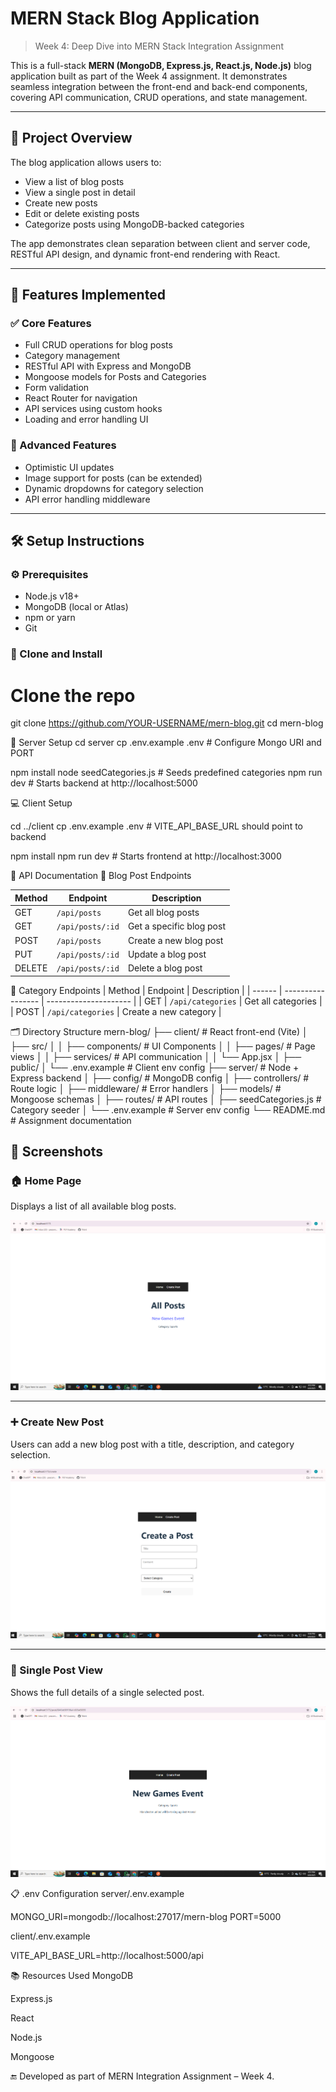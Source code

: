 # MERN Stack Blog Application

> Week 4: Deep Dive into MERN Stack Integration Assignment

This is a full-stack **MERN (MongoDB, Express.js, React.js, Node.js)** blog application built as part of the Week 4 assignment. It demonstrates seamless integration between the front-end and back-end components, covering API communication, CRUD operations, and state management.

---

## 🚀 Project Overview

The blog application allows users to:

- View a list of blog posts
- View a single post in detail
- Create new posts
- Edit or delete existing posts
- Categorize posts using MongoDB-backed categories

The app demonstrates clean separation between client and server code, RESTful API design, and dynamic front-end rendering with React.

---

## 🧠 Features Implemented

### ✅ Core Features

- Full CRUD operations for blog posts
- Category management
- RESTful API with Express and MongoDB
- Mongoose models for Posts and Categories
- Form validation
- React Router for navigation
- API services using custom hooks
- Loading and error handling UI

### 🌟 Advanced Features

- Optimistic UI updates
- Image support for posts (can be extended)
- Dynamic dropdowns for category selection
- API error handling middleware

---

## 🛠️ Setup Instructions

### ⚙️ Prerequisites

- Node.js v18+
- MongoDB (local or Atlas)
- npm or yarn
- Git

### 📁 Clone and Install

# Clone the repo
git clone https://github.com/YOUR-USERNAME/mern-blog.git
cd mern-blog

🔧 Server Setup
cd server
cp .env.example .env    # Configure Mongo URI and PORT

npm install
node seedCategories.js  # Seeds predefined categories
npm run dev             # Starts backend at http://localhost:5000

💻 Client Setup

cd ../client
cp .env.example .env    # VITE_API_BASE_URL should point to backend

npm install
npm run dev             # Starts frontend at http://localhost:3000

📡 API Documentation
🔹 Blog Post Endpoints

| Method | Endpoint         | Description              |
| ------ | ---------------- | ------------------------ |
| GET    | `/api/posts`     | Get all blog posts       |
| GET    | `/api/posts/:id` | Get a specific blog post |
| POST   | `/api/posts`     | Create a new blog post   |
| PUT    | `/api/posts/:id` | Update a blog post       |
| DELETE | `/api/posts/:id` | Delete a blog post       |


🔹 Category Endpoints
| Method | Endpoint          | Description           |
| ------ | ----------------- | --------------------- |
| GET    | `/api/categories` | Get all categories    |
| POST   | `/api/categories` | Create a new category |


🗂️ Directory Structure
mern-blog/
├── client/                 # React front-end (Vite)
│   ├── src/
│   │   ├── components/     # UI Components
│   │   ├── pages/          # Page views
│   │   ├── services/       # API communication
│   │   └── App.jsx
│   ├── public/
│   └── .env.example        # Client env config
├── server/                 # Node + Express backend
│   ├── config/             # MongoDB config
│   ├── controllers/        # Route logic
│   ├── middleware/         # Error handlers
│   ├── models/             # Mongoose schemas
│   ├── routes/             # API routes
│   ├── seedCategories.js   # Category seeder
│   └── .env.example        # Server env config
└── README.md               # Assignment documentation


## 🧪 Screenshots

### 🏠 Home Page  
Displays a list of all available blog posts.

![Home Page](home.png)

---

### ➕ Create New Post  
Users can add a new blog post with a title, description, and category selection.

![Create New Post](create.png)

---

### 📄 Single Post View  
Shows the full details of a single selected post.

![Single Post View](individualevent.png)



📋 .env Configuration
server/.env.example

MONGO_URI=mongodb://localhost:27017/mern-blog
PORT=5000

client/.env.example

VITE_API_BASE_URL=http://localhost:5000/api

📚 Resources Used
MongoDB

Express.js

React

Node.js

Mongoose

🔚 Developed as part of MERN Integration Assignment – Week 4.

